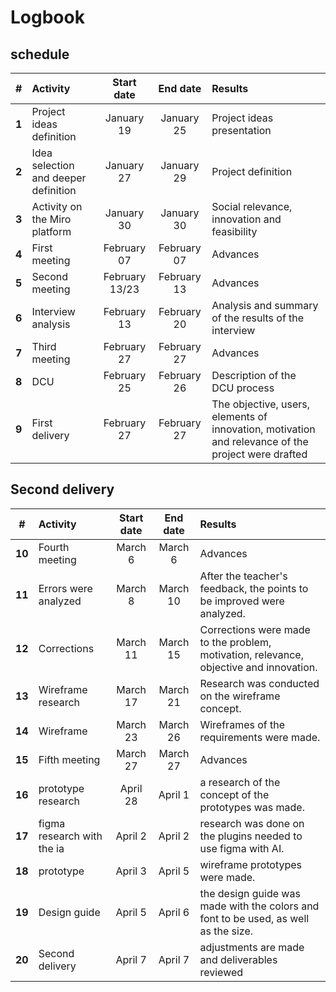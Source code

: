 #   Logbook


##  schedule

|   #    | Activity                                               | Start date       |  End date       | Results                                     |
| :----: | :----------------------------------------------------- | :---------:      | :---------:     | :------------------------------------------------------ |
| **1**  | Project ideas definition                               | January 19    | January 25   | Project ideas presentation                              |
| **2**  | Idea selection and deeper definition                   | January 27    | January 29   | Project definition                                      |
| **3**  | Activity on the Miro platform                         | January 30    | January 30   | Social relevance, innovation and feasibility            |
| **4**  | First meeting                                          | February 07  | February 07  | Advances                                                |
| **5**  | Second meeting                                         | February 13/23   | February 13  | Advances                                                |
| **6**  | Interview analysis                                             | February 13   | February 20  | Analysis and summary of the results of the interview|
| **7**  | Third meeting                                              | February 27   | February 27  | Advances                                         |
| **8**  | DCU                                               | February 25   | February 26  | Description of the DCU process         |
| **9**  | First delivery                                             | February 27   | February 27  | The objective, users, elements of innovation, motivation and relevance of the project were drafted |

##  Second delivery
|   #    | Activity                                               | Start date       |  End date       | Results                                     |
| :----: | :----------------------------------------------------- | :---------:      | :---------:     | :------------------------------------------------------ |
| **10**  | Fourth meeting                                               | March 6   | March 6  | Advances        |
| **11**  | Errors were analyzed                                               | March 8   | March 10  | After the teacher's feedback, the points to be improved were analyzed. |
| **12**  | Corrections                                               | March 11   | March 15  | Corrections were made to the problem, motivation, relevance, objective and innovation.|
| **13**  | Wireframe research                                              | March 17   | March 21  | Research was conducted on the wireframe concept.  |
| **14**  | Wireframe                                               | March 23   | March 26  | Wireframes of the requirements were made.  |
| **15**  | Fifth meeting                                               | March 27   | March 27  | Advances        |
| **16**  | prototype research                                             | April 28  | April 1  | a research of the concept of the prototypes was made.  |
| **17**  | figma research with the ia                                         | April 2   | April 2  |research was done on the plugins needed to use figma with AI. |
| **18**  | prototype                                              | April 3   | April 5  | wireframe prototypes were made.|
| **19**  | Design guide                                              | April 5   | April 6  | the design guide was made with the colors and font to be used, as well as the size.|
| **20**  | Second delivery                                               | April 7   | April 7  | adjustments are made and deliverables reviewed|
